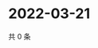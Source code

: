 # 2022-03-21

共 0 条

<!-- BEGIN WEIBO -->
<!-- 最后更新时间 Mon Mar 21 2022 23:00:31 GMT+0800 (China Standard Time) -->

<!-- END WEIBO -->
